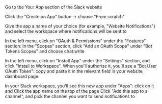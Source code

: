 Go to the Your App section of the Slack website

Click the "Create an App" button → choose "From scratch"

Give the app a name of your choice (for example, "Website Notifications") and select the workspace where notifications will be sent to

In the left menu, click on "OAuth & Permissions" under the "Features" section:
In the "Scopes" section, click "Add an OAuth Scope" under "Bot Tokens Scopes" and choose chat:write


In the left menu, click on "Install App" under the "Settings" section, and click "Install to Workspace".
When you'll authorize it, you'll see a "Bot User OAuth Token": copy and paste it in the relevant field in your website dashboard page.

In your Slack workspace, you'll see this new app under "Apps": click on it and
Click the app name on the top of the page
Click "Add this app to a channel", and pick the channel you want to send notifications to